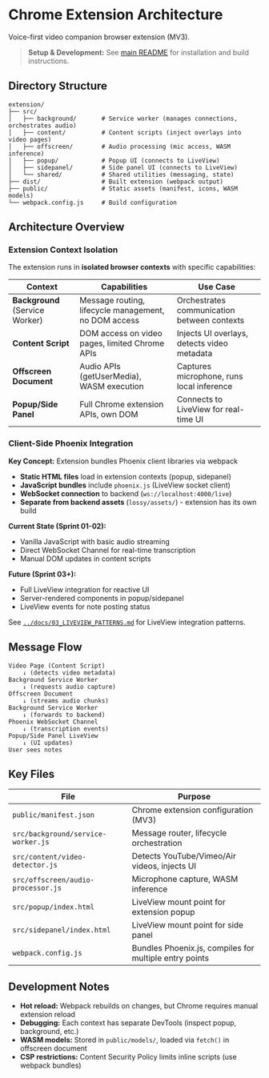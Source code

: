 # Chrome Extension Architecture

Voice-first video companion browser extension (MV3).

> **Setup & Development:** See [main README](../README.md) for installation and build instructions.

## Directory Structure

```
extension/
├── src/
│   ├── background/       # Service worker (manages connections, orchestrates audio)
│   ├── content/          # Content scripts (inject overlays into video pages)
│   ├── offscreen/        # Audio processing (mic access, WASM inference)
│   ├── popup/            # Popup UI (connects to LiveView)
│   ├── sidepanel/        # Side panel UI (connects to LiveView)
│   └── shared/           # Shared utilities (messaging, state)
├── dist/                 # Built extension (webpack output)
├── public/               # Static assets (manifest, icons, WASM models)
└── webpack.config.js     # Build configuration
```

## Architecture Overview

### Extension Context Isolation

The extension runs in **isolated browser contexts** with specific capabilities:

| Context | Capabilities | Use Case |
|---------|-------------|----------|
| **Background** (Service Worker) | Message routing, lifecycle management, no DOM access | Orchestrates communication between contexts |
| **Content Script** | DOM access on video pages, limited Chrome APIs | Injects UI overlays, detects video metadata |
| **Offscreen Document** | Audio APIs (getUserMedia), WASM execution | Captures microphone, runs local inference |
| **Popup/Side Panel** | Full Chrome extension APIs, own DOM | Connects to LiveView for real-time UI |

### Client-Side Phoenix Integration

**Key Concept:** Extension bundles Phoenix client libraries via webpack

- **Static HTML files** load in extension contexts (popup, sidepanel)
- **JavaScript bundles** include `phoenix.js` (LiveView socket client)
- **WebSocket connection** to backend (`ws://localhost:4000/live`)
- **Separate from backend assets** (`lossy/assets/`) - extension has its own build

**Current State (Sprint 01-02):**
- Vanilla JavaScript with basic audio streaming
- Direct WebSocket Channel for real-time transcription
- Manual DOM updates in content scripts

**Future (Sprint 03+):**
- Full LiveView integration for reactive UI
- Server-rendered components in popup/sidepanel
- LiveView events for note posting status

See [`../docs/03_LIVEVIEW_PATTERNS.md`](../docs/03_LIVEVIEW_PATTERNS.md) for LiveView integration patterns.

## Message Flow

```
Video Page (Content Script)
    ↓ (detects video metadata)
Background Service Worker
    ↓ (requests audio capture)
Offscreen Document
    ↓ (streams audio chunks)
Background Service Worker
    ↓ (forwards to backend)
Phoenix WebSocket Channel
    ↓ (transcription events)
Popup/Side Panel LiveView
    ↓ (UI updates)
User sees notes
```

## Key Files

| File | Purpose |
|------|---------|
| `public/manifest.json` | Chrome extension configuration (MV3) |
| `src/background/service-worker.js` | Message router, lifecycle orchestration |
| `src/content/video-detector.js` | Detects YouTube/Vimeo/Air videos, injects UI |
| `src/offscreen/audio-processor.js` | Microphone capture, WASM inference |
| `src/popup/index.html` | LiveView mount point for extension popup |
| `src/sidepanel/index.html` | LiveView mount point for side panel |
| `webpack.config.js` | Bundles Phoenix.js, compiles for multiple entry points |

## Development Notes

- **Hot reload:** Webpack rebuilds on changes, but Chrome requires manual extension reload
- **Debugging:** Each context has separate DevTools (inspect popup, background, etc.)
- **WASM models:** Stored in `public/models/`, loaded via `fetch()` in offscreen document
- **CSP restrictions:** Content Security Policy limits inline scripts (use webpack bundles)
